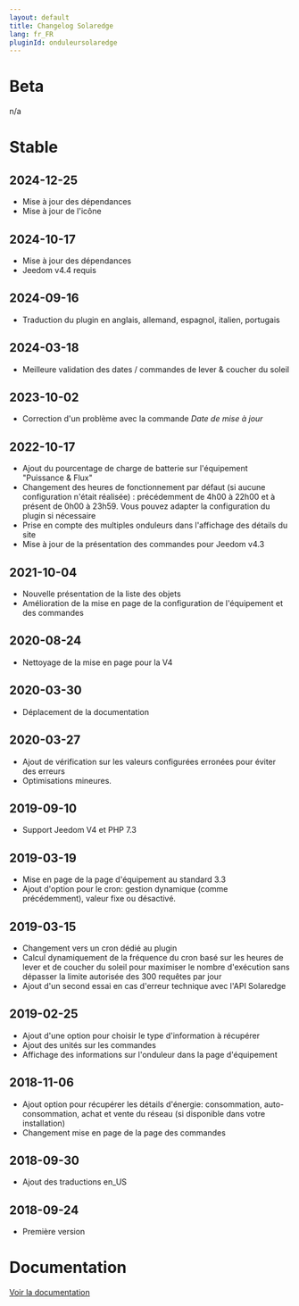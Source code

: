 ```yaml
---
layout: default
title: Changelog Solaredge
lang: fr_FR
pluginId: onduleursolaredge
---
```


# Beta

n/a

# Stable

## 2024-12-25

- Mise à jour des dépendances
- Mise à jour de l'icône

## 2024-10-17

- Mise à jour des dépendances
- Jeedom v4.4 requis

## 2024-09-16

- Traduction du plugin en anglais, allemand, espagnol, italien, portugais

## 2024-03-18

- Meilleure validation des dates / commandes de lever & coucher du soleil

## 2023-10-02

- Correction d'un problème avec la commande *Date de mise à jour*

## 2022-10-17

- Ajout du pourcentage de charge de batterie sur l'équipement "Puissance & Flux"
- Changement des heures de fonctionnement par défaut (si aucune configuration n'était réalisée) : précédemment de 4h00 à 22h00 et à présent de 0h00 à 23h59. Vous pouvez adapter la configuration du plugin si nécessaire
- Prise en compte des multiples onduleurs dans l'affichage des détails du site
- Mise à jour de la présentation des commandes pour Jeedom v4.3

## 2021-10-04

- Nouvelle présentation de la liste des objets
- Amélioration de la mise en page de la configuration de l'équipement et des commandes

## 2020-08-24

- Nettoyage de la mise en page pour la V4

## 2020-03-30

- Déplacement de la documentation

## 2020-03-27

- Ajout de vérification sur les valeurs configurées erronées pour éviter des erreurs
- Optimisations mineures.

## 2019-09-10

- Support Jeedom V4 et PHP 7.3

## 2019-03-19

- Mise en page de la page d'équipement au standard 3.3
- Ajout d'option pour le cron: gestion dynamique (comme précédemment), valeur fixe ou désactivé.

## 2019-03-15

- Changement vers un cron dédié au plugin
- Calcul dynamiquement de la fréquence du cron basé sur les heures de lever et de coucher du soleil pour maximiser le nombre d'exécution sans dépasser la limite autorisée des 300 requêtes par jour
- Ajout d'un second essai en cas d'erreur technique avec l'API Solaredge

## 2019-02-25

- Ajout d'une option pour choisir le type d'information à récupérer
- Ajout des unités sur les commandes
- Affichage des informations sur l'onduleur dans la page d'équipement

## 2018-11-06

- Ajout option pour récupérer les détails d'énergie: consommation, auto-consommation, achat et vente du réseau (si disponible dans votre installation)
- Changement mise en page de la page des commandes

## 2018-09-30

- Ajout des traductions en_US

## 2018-09-24

- Première version

# Documentation

[Voir la documentation]({{site.baseurl}}/{{page.pluginId}}/{{page.lang}})
